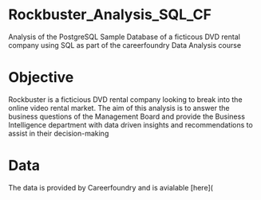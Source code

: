 # Rockbuster_Analysis_SQL_CF
Analysis of the PostgreSQL Sample Database of a ficticous DVD rental company using SQL as part of the careerfoundry Data Analysis course

# Objective
Rockbuster is a ficticious DVD rental company looking to break into the online video rental market. The aim of this analysis is to answer the business questions of the Management Board and provide the Business Intelligence department with data driven insights and recommendations to assist in their decision-making

# Data
The data is provided by Careerfoundry and is avialable [here](

